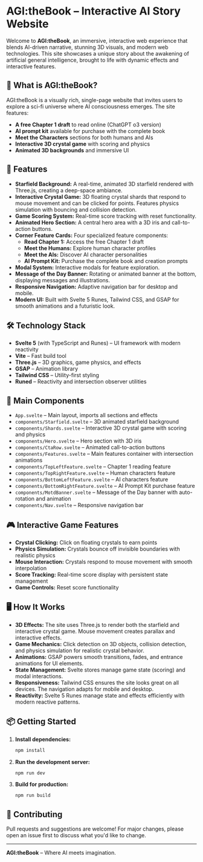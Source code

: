 # AGI:theBook – Interactive AI Story Website

Welcome to **AGI:theBook**, an immersive, interactive web experience that blends AI-driven narrative, stunning 3D visuals, and modern web technologies. This site showcases a unique story about the awakening of artificial general intelligence, brought to life with dynamic effects and interactive features.

## 🌌 What is AGI:theBook?

AGI:theBook is a visually rich, single-page website that invites users to explore a sci-fi universe where AI consciousness emerges. The site features:

- **A free Chapter 1 draft** to read online (ChatGPT o3 version)
- **AI prompt kit** available for purchase with the complete book
- **Meet the Characters** sections for both humans and AIs
- **Interactive 3D crystal game** with scoring and physics
- **Animated 3D backgrounds** and immersive UI

## 🚀 Features

- **Starfield Background:** A real-time, animated 3D starfield rendered with Three.js, creating a deep-space ambiance.
- **Interactive Crystal Game:** 3D floating crystal shards that respond to mouse movement and can be clicked for points. Features physics simulation with bouncing and collision detection.
- **Game Scoring System:** Real-time score tracking with reset functionality.
- **Animated Hero Section:** A central hero area with a 3D iris and call-to-action buttons.
- **Corner Feature Cards:** Four specialized feature components:
  - **Read Chapter 1:** Access the free Chapter 1 draft
  - **Meet the Humans:** Explore human character profiles
  - **Meet the AIs:** Discover AI character personalities
  - **AI Prompt Kit:** Purchase the complete book and creation prompts
- **Modal System:** Interactive modals for feature exploration.
- **Message of the Day Banner:** Rotating or animated banner at the bottom, displaying messages and illustrations.
- **Responsive Navigation:** Adaptive navigation bar for desktop and mobile.
- **Modern UI:** Built with Svelte 5 Runes, Tailwind CSS, and GSAP for smooth animations and a futuristic look.

## 🛠️ Technology Stack

- **Svelte 5** (with TypeScript and Runes) – UI framework with modern reactivity
- **Vite** – Fast build tool
- **Three.js** – 3D graphics, game physics, and effects
- **GSAP** – Animation library
- **Tailwind CSS** – Utility-first styling
- **Runed** – Reactivity and intersection observer utilities

## 🧩 Main Components

- `App.svelte` – Main layout, imports all sections and effects
- `components/Starfield.svelte` – 3D animated starfield background
- `components/Shards.svelte` – Interactive 3D crystal game with scoring and physics
- `components/Hero.svelte` – Hero section with 3D iris
- `components/CtaRow.svelte` – Animated call-to-action buttons
- `components/Features.svelte` – Main features container with intersection animations
- `components/TopLeftFeature.svelte` – Chapter 1 reading feature
- `components/TopRightFeature.svelte` – Human characters feature
- `components/BottomLeftFeature.svelte` – AI characters feature
- `components/BottomRightFeature.svelte` – AI Prompt Kit purchase feature
- `components/MotdBanner.svelte` – Message of the Day banner with auto-rotation and animation
- `components/Nav.svelte` – Responsive navigation bar

## 🎮 Interactive Game Features

- **Crystal Clicking:** Click on floating crystals to earn points
- **Physics Simulation:** Crystals bounce off invisible boundaries with realistic physics
- **Mouse Interaction:** Crystals respond to mouse movement with smooth interpolation
- **Score Tracking:** Real-time score display with persistent state management
- **Game Controls:** Reset score functionality

## 🖥️ How It Works

- **3D Effects:** The site uses Three.js to render both the starfield and interactive crystal game. Mouse movement creates parallax and interactive effects.
- **Game Mechanics:** Click detection on 3D objects, collision detection, and physics simulation for realistic crystal behavior.
- **Animations:** GSAP powers smooth transitions, fades, and entrance animations for UI elements.
- **State Management:** Svelte stores manage game state (scoring) and modal interactions.
- **Responsiveness:** Tailwind CSS ensures the site looks great on all devices. The navigation adapts for mobile and desktop.
- **Reactivity:** Svelte 5 Runes manage state and effects efficiently with modern reactive patterns.

## 📦 Getting Started

1. **Install dependencies:**
   ```bash
   npm install
   ```
2. **Run the development server:**
   ```bash
   npm run dev
   ```
3. **Build for production:**
   ```bash
   npm run build
   ```

## 🤖 Contributing

Pull requests and suggestions are welcome! For major changes, please open an issue first to discuss what you'd like to change.

---

**AGI:theBook** – Where AI meets imagination.
